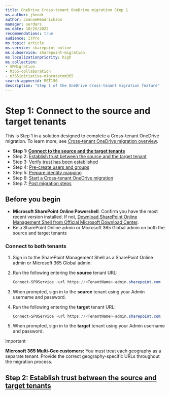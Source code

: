 ```yaml
---
title: OneDrive Cross-tenant OneDrive migration Step 1
ms.author: jhendr
author: JoanneHendrickson
manager: serdars
ms.date: 10/25/2022
recommendations: true
audience: ITPro
ms.topic: article
ms.service: sharepoint-online
ms.subservice: sharepoint-migration
ms.localizationpriority: high
ms.collection: 
- SPMigration
- M365-collaboration
- m365initiative-migratetom365
search.appverid: MET150
description: "Step 1 of the OneDrive Cross-tenant migration feature"
---
```

# Step 1: Connect to the source and target tenants

This is Step 1 in a solution designed to complete a Cross-tenant OneDrive migration. To learn more, see [Cross-tenant OneDrive migration overview](cross-tenant-onedrive-migration.md).

- **Step 1: [Connect to the source and the target tenants](cross-tenant-onedrive-migration-step1.md)**
- Step 2: [Establish trust between the source and the target tenant](cross-tenant-onedrive-migration-step2.md) 
- Step 3: [Verify trust has been established](cross-tenant-onedrive-migration-step3.md) 
- Step 4: [Pre-create users and groups](cross-tenant-onedrive-migration-step4.md)  
- Step 5: [Prepare identity mapping](cross-tenant-onedrive-migration-step5.md)
- Step 6: [Start a Cross-tenant OneDrive migration](cross-tenant-onedrive-migration-step6.md)
- Step 7: [Post migration steps](cross-tenant-onedrive-migration-step7.md)

## Before you begin

- **Microsoft SharePoint Online Powershell**. Confirm you have the most recent version installed. If not, [Download SharePoint Online Management Shell from Official Microsoft Download Center](/download/details.aspx?id=35588).
- Be a SharePoint Online admin or Microsoft 365 Global admin on both the source and target tenants


### Connect to both tenants

1. Sign in to the SharePoint Management Shell as a SharePoint Online admin or Microsoft 365 Global admin.
2. Run the following entering the **source** tenant URL: 

    ```powershell
    Connect-SPOService -url https://<TenantName>-admin.sharepoint.com
    ```

3. When prompted, sign in to the **source** tenant using your Admin username and password.
 
4. Run the following entering the **target** tenant URL: 

    ```powershell
    Connect-SPOService -url https://<TenantName>-admin.sharepoint.com
    ```

5. When prompted, sign in to the **target** tenant using your Admin username and password.

>[!Important]
>**Microsoft 365 Multi-Geo customers:** You must treat each geography as a separate tenant. Provide the correct geography-specific URLs throughout the migration process.

## Step 2: [Establish trust between the source and target tenants](cross-tenant-onedrive-migration-step2.md)
